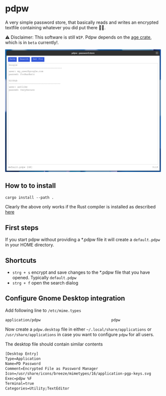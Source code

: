 # pdpw

A very simple password store, that basically reads and writes an encrypted 
textfile containing whatever you did put there 🤷‍♂️.

⚠️ Disclaimer: This software is still `WIP`. Pdpw depends on the 
[age crate](https://github.com/str4d/rage), which is in `beta` currently!.

![screenshot](screenshot.png)


## How to to install 

```shell
cargo install --path .
```

Clearly the above only works if the Rust compiler is installed as described
[here](https://www.rust-lang.org/tools/install)


## First steps

If you start pdpw without providing a *.pdpw file it will create a
`default.pdpw` in your HOME directory. 


## Shortcuts

- `strg + s` encrypt and save changes to the *.pdpw file that you have opened.
  Typically `default.pdpw`
- `strg + f` open the search dialog


## Configure Gnome Desktop integration

Add following line to `/etc/mime.types`

```text
application/pdpw                                pdpw
```

Now create a `pdpw.desktop` file in either `~/.local/share/applications` or
`/usr/share/applications` in case you want to configure `pdpw` for all users.

The desktop file should contain similar contents

```text
[Desktop Entry]
Type=Application
Name=PD Password
Comment=Encrypted File as Password Manager
Icon=/usr/share/icons/breeze/mimetypes/16/application-pgp-keys.svg
Exec=pdpw %F
Terminal=true
Categories=Utility;TextEditor
```
